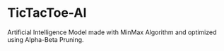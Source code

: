 # TicTacToe-AI
Artificial Intelligence Model made with MinMax Algorithm and optimized using Alpha-Beta Pruning.
